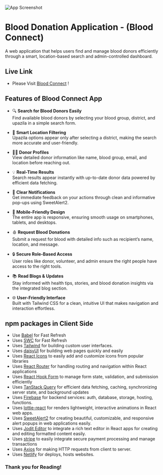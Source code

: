 ![App Screenshot](https://i.ibb.co/r2YDdhpr/blood-connect-white-logo-nobg.png)

# Blood Donation Application - (Blood Connect)

A web application that helps users find and manage blood donors efficiently through a smart, location-based search and admin-controlled dashboard.

## Live Link

- Please Visit [Blood Connect](https://fahim-arman.netlify.app/) !

## Features of Blood Connect App

- 🔍 **Search for Blood Donors Easily**  
  Find available blood donors by selecting your blood group, district, and upazila in a simple search form.

- 📍 **Smart Location Filtering**  
  Upazila options appear only after selecting a district, making the search more accurate and user-friendly.

- 🧑‍💻 **Donor Profiles**  
  View detailed donor information like name, blood group, email, and location before reaching out.

- 💡 **Real-Time Results**  
  Search results appear instantly with up-to-date donor data powered by efficient data fetching.

- 💬 **Clear Notifications**  
  Get immediate feedback on your actions through clean and informative pop-ups using SweetAlert2.

- 📱 **Mobile-Friendly Design**  
  The entire app is responsive, ensuring smooth usage on smartphones, tablets, and desktops.

- 🩸 **Request Blood Donations**  
  Submit a request for blood with detailed info such as recipient’s name, location, and message.

- 🔒 **Secure Role-Based Access**  
  User roles like donor, volunteer, and admin ensure the right people have access to the right tools.

- 📚 **Read Blogs & Updates**  
  Stay informed with health tips, stories, and blood donation insights via the integrated blog section.

- 🌐 **User-Friendly Interface**  
  Built with Tailwind CSS for a clean, intuitive UI that makes navigation and interaction effortless.

## npm packages in Client Side

- Use [Babel](https://babeljs.io/) for Fast Refresh
- Uses [SWC](https://swc.rs/) for Fast Refresh
- Uses [Tailwind](https://tailwindcss.com/) for building custom user interfaces.
- Uses [daisyUI](https://daisyui.com/) for building web pages quickly and easily
- Uses [React Icons](https://react-icons.github.io/react-icons/) to easily add and customize icons from popular libraries
- Uses [React Router](https://reactrouter.com/) for handling routing and navigation within React applications
- Uses [React Hook Form](https://react-hook-form.com/) to manage form state, validation, and submission efficiently
- Uses [TanStack Query](https://tanstack.com/query/latest) for efficient data fetching, caching, synchronizing server state, and background updates
- Uses [Firebase](https://firebase.google.com/) for backend services: auth, database, storage, hosting, functions.
- Uses [lottie-react](https://lottiereact.com/) for renders lightweight, interactive animations in React web apps.
- Uses [SweetAlert2](https://sweetalert2.github.io/) for creating beautiful, customizable, and responsive alert popups in web applications easily.
- Uses [Jodit Editor](https://xdsoft.net/jodit/) to integrate a rich text editor in React apps for creating and editing formatted content easily.
- Uses [stripe](https://stripe.com/) to easily integrate secure payment processing and manage transactions
- Uses [Axios](https://axios-http.com/) for making HTTP requests from client to server. 
- Uses [Netlify](https://www.netlify.com/) for deploys, hosts websites. 

### Thank you for Reading!